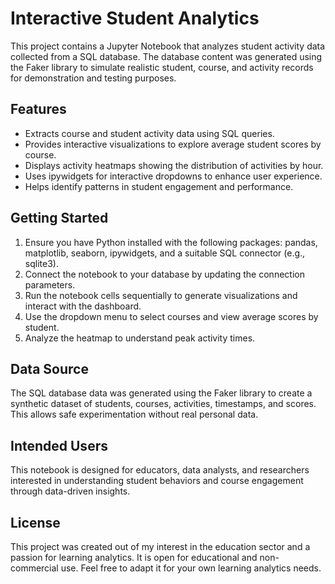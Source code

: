 # Interactive Student Analytics

This project contains a Jupyter Notebook that analyzes student activity data collected from a SQL database. The database content was generated using the Faker library to simulate realistic student, course, and activity records for demonstration and testing purposes.

## Features

- Extracts course and student activity data using SQL queries.
- Provides interactive visualizations to explore average student scores by course.
- Displays activity heatmaps showing the distribution of activities by hour.
- Uses ipywidgets for interactive dropdowns to enhance user experience.
- Helps identify patterns in student engagement and performance.

## Getting Started

1. Ensure you have Python installed with the following packages: pandas, matplotlib, seaborn, ipywidgets, and a suitable SQL connector (e.g., sqlite3).
2. Connect the notebook to your database by updating the connection parameters.
3. Run the notebook cells sequentially to generate visualizations and interact with the dashboard.
4. Use the dropdown menu to select courses and view average scores by student.
5. Analyze the heatmap to understand peak activity times.

## Data Source

The SQL database data was generated using the Faker library to create a synthetic dataset of students, courses, activities, timestamps, and scores. This allows safe experimentation without real personal data.

## Intended Users

This notebook is designed for educators, data analysts, and researchers interested in understanding student behaviors and course engagement through data-driven insights.

## License

This project was created out of my interest in the education sector and a passion for learning analytics. It is open for educational and non-commercial use. Feel free to adapt it for your own learning analytics needs.
